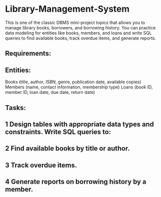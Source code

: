 # Library-Management-System
This is one of the classic DBMS mini-project topics that allows you to manage library books, borrowers, and borrowing history. You can practice data modeling for entities like books, members, and loans and write SQL queries to find available books, track overdue items, and generate reports.
## Requirements:

## Entities: 

Books (title, author, ISBN, genre, publication date, available copies) Members (name, contact information, membership type) Loans (book ID, member ID, loan date, due date, return date)
## Tasks: 

## 1 Design tables with appropriate data types and constraints. Write SQL queries to: 
## 2 Find available books by title or author. 
## 3 Track overdue items. 
## 4 Generate reports on borrowing history by a member.
